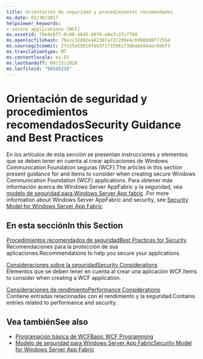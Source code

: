 ```yaml
---
title: Orientación de seguridad y procedimientos recomendados
ms.date: 03/30/2017
helpviewer_keywords:
- secure applications [WCF]
ms.assetid: 79e4e6f7-0c00-4045-b0f0-e6a7c37c7788
ms.openlocfilehash: 76ecc32d02e482307a72c209e4cb998b98f72554
ms.sourcegitcommit: 27a15a55019f6b5f2733961738babe94aec0def3
ms.translationtype: MT
ms.contentlocale: es-ES
ms.lasthandoff: 09/15/2020
ms.locfileid: "90545238"
---
```

# <a name="security-guidance-and-best-practices"></a><span data-ttu-id="9545b-102">Orientación de seguridad y procedimientos recomendados</span><span class="sxs-lookup"><span data-stu-id="9545b-102">Security Guidance and Best Practices</span></span>

<span data-ttu-id="9545b-103">En los artículos de esta sección se presentan instrucciones y elementos que se deben tener en cuenta al crear aplicaciones de Windows Communication Foundation seguras (WCF).</span><span class="sxs-lookup"><span data-stu-id="9545b-103">The articles in this section present guidance for and items to consider when creating secure Windows Communication Foundation (WCF) applications.</span></span> <span data-ttu-id="9545b-104">Para obtener más información acerca de Windows Server AppFabric y la seguridad, vea [modelo de seguridad para Windows Server App fabric](/previous-versions/appfabric/ee677202(v=azure.10)) .</span><span class="sxs-lookup"><span data-stu-id="9545b-104">For more information about Windows Server AppFabric and security, see [Security Model for Windows Server App Fabric](/previous-versions/appfabric/ee677202(v=azure.10))</span></span>  
  
## <a name="in-this-section"></a><span data-ttu-id="9545b-105">En esta sección</span><span class="sxs-lookup"><span data-stu-id="9545b-105">In this Section</span></span>  
 [<span data-ttu-id="9545b-106">Procedimientos recomendados de seguridad</span><span class="sxs-lookup"><span data-stu-id="9545b-106">Best Practices for Security</span></span>](best-practices-for-security-in-wcf.md)  
 <span data-ttu-id="9545b-107">Recomendaciones para la protección de sus aplicaciones.</span><span class="sxs-lookup"><span data-stu-id="9545b-107">Recommendations to help you secure your applications.</span></span>  
  
 [<span data-ttu-id="9545b-108">Consideraciones sobre la seguridad</span><span class="sxs-lookup"><span data-stu-id="9545b-108">Security Considerations</span></span>](security-considerations-in-wcf.md)  
 <span data-ttu-id="9545b-109">Elementos que se deben tener en cuenta al crear una aplicación WCF.</span><span class="sxs-lookup"><span data-stu-id="9545b-109">Items to consider when creating a WCF application.</span></span>  
  
 [<span data-ttu-id="9545b-110">Consideraciones de rendimiento</span><span class="sxs-lookup"><span data-stu-id="9545b-110">Performance Considerations</span></span>](performance-considerations.md)  
 <span data-ttu-id="9545b-111">Contiene entradas relacionadas con el rendimiento y la seguridad.</span><span class="sxs-lookup"><span data-stu-id="9545b-111">Contains entries related to performance and security.</span></span>  
  
## <a name="see-also"></a><span data-ttu-id="9545b-112">Vea también</span><span class="sxs-lookup"><span data-stu-id="9545b-112">See also</span></span>

- [<span data-ttu-id="9545b-113">Programación básica de WCF</span><span class="sxs-lookup"><span data-stu-id="9545b-113">Basic WCF Programming</span></span>](../basic-wcf-programming.md)
- <span data-ttu-id="9545b-114">[Modelo de seguridad para Windows Server App Fabric](/previous-versions/appfabric/ee677202(v=azure.10))</span><span class="sxs-lookup"><span data-stu-id="9545b-114">[Security Model for Windows Server App Fabric](/previous-versions/appfabric/ee677202(v=azure.10))</span></span>
